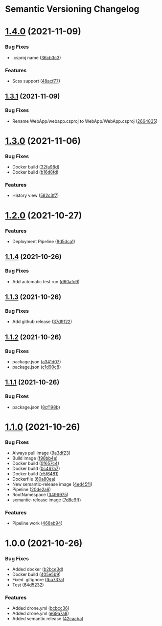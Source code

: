 # Semantic Versioning Changelog

# [1.4.0](https://github.com/ucl-aa/webapp/compare/v1.3.1...v1.4.0) (2021-11-09)


### Bug Fixes

* .csproj name ([36cb3c3](https://github.com/ucl-aa/webapp/commit/36cb3c33212c977b6d28b8d6516ef180c666653e))


### Features

* Scss support ([48acf77](https://github.com/ucl-aa/webapp/commit/48acf77377bedf47b0d76394fa5a9fdad4b292b4))

## [1.3.1](https://github.com/ucl-aa/webapp/compare/v1.3.0...v1.3.1) (2021-11-09)


### Bug Fixes

* Rename WebApp/webapp.csproj to WebApp/WebApp.csproj ([2664835](https://github.com/ucl-aa/webapp/commit/2664835c2a80f642c774ccd29d478f6096f7d455))

# [1.3.0](https://github.com/ucl-aa/webapp/compare/v1.2.0...v1.3.0) (2021-11-06)


### Bug Fixes

* Docker build ([32fa98d](https://github.com/ucl-aa/webapp/commit/32fa98d961ebd9d6ce785fe4d7b685881c7885fd))
* Docker build ([b16d8fd](https://github.com/ucl-aa/webapp/commit/b16d8fd9d009154c4179010525fc8d7cdf311d4f))


### Features

* History view ([582c3f7](https://github.com/ucl-aa/webapp/commit/582c3f7beb7a03ed98fc4da55d541a0620f932d0))

# [1.2.0](https://github.com/ucl-aa/webapp/compare/v1.1.4...v1.2.0) (2021-10-27)


### Features

* Deployment Pipeline ([8d5dca1](https://github.com/ucl-aa/webapp/commit/8d5dca1d8c9cf606de183329430d8ed639929657))

## [1.1.4](https://github.com/ucl-aa/webapp/compare/v1.1.3...v1.1.4) (2021-10-26)


### Bug Fixes

* Add automatic test run ([d60afc9](https://github.com/ucl-aa/webapp/commit/d60afc9ecd23786b47cb7c586329fda06cfc926f))

## [1.1.3](https://github.com/ucl-aa/webapp/compare/v1.1.2...v1.1.3) (2021-10-26)


### Bug Fixes

* Add github release ([37d9122](https://github.com/ucl-aa/webapp/commit/37d912224e4dace65f625504f74290968768d9e1))

## [1.1.2](https://github.com/ucl-aa/webapp/compare/v1.1.1...v1.1.2) (2021-10-26)


### Bug Fixes

* package.json ([a341d07](https://github.com/ucl-aa/webapp/commit/a341d07e98550388c6cc54f9da1326c3bcf602c5))
* package.json ([c1d90c8](https://github.com/ucl-aa/webapp/commit/c1d90c868996a5049da982d2f6fdb6dac5728cc9))

## [1.1.1](https://github.com/ucl-aa/webapp/compare/v1.1.0...v1.1.1) (2021-10-26)


### Bug Fixes

* package.json ([8cf198b](https://github.com/ucl-aa/webapp/commit/8cf198baf7ddacc6c7cff31e470dcb6559cd2c49))

# [1.1.0](https://github.com/ucl-aa/webapp/compare/v1.0.0...v1.1.0) (2021-10-26)


### Bug Fixes

* Always pull image ([9a3df23](https://github.com/ucl-aa/webapp/commit/9a3df23d4ce4078c447870a58c97b45483b061a1))
* Build image ([f98bb4e](https://github.com/ucl-aa/webapp/commit/f98bb4edad3db32f051df8beb10b2ffe53be3688))
* Docker build ([0f657c4](https://github.com/ucl-aa/webapp/commit/0f657c40a42453180ba6045df049efab7fc4eeab))
* Docker build ([0c467a7](https://github.com/ucl-aa/webapp/commit/0c467a71ba6c179a459af5fa8ac25d97c5cfe283))
* Docker build ([c5f6481](https://github.com/ucl-aa/webapp/commit/c5f6481ea91a53b14cef746e46a576bfbab1cbdd))
* Dockerfile ([60a80ea](https://github.com/ucl-aa/webapp/commit/60a80ea99cb8da983d32ad08b48f6f578b8d8d5e))
* New semantic-release image ([4ed45f1](https://github.com/ucl-aa/webapp/commit/4ed45f12682b633a19cc3e712262d22dc48d3d0d))
* Pipeline ([20de2a6](https://github.com/ucl-aa/webapp/commit/20de2a61d735d6d6a1c6a99e29066b50f3466905))
* RootNamespace ([3496975](https://github.com/ucl-aa/webapp/commit/349697593b19ebaf93797a69cbd04d64c66cf795))
* semantic-release image ([7d8e9ff](https://github.com/ucl-aa/webapp/commit/7d8e9ff563a14ab9f35088ad6c6fd3d8091c0d11))


### Features

* Pipeline work ([468ab94](https://github.com/ucl-aa/webapp/commit/468ab947c7ef0dc99ac275b2ae6ec0c27dcddc52))

# 1.0.0 (2021-10-26)


### Bug Fixes

* Added docker ([b2bce3d](https://github.com/ucl-aa/webapp/commit/b2bce3d24ff35ca89e134b3412e431d8b1707f94))
* Docker build ([405e5b9](https://github.com/ucl-aa/webapp/commit/405e5b9d2fd1e6c5a938a01cb96e7323d775041d))
* Fixed .gitignore ([fba737a](https://github.com/ucl-aa/webapp/commit/fba737aea1e966c87d0d7b87ee5ae1674f0159ba))
* Test ([64d5232](https://github.com/ucl-aa/webapp/commit/64d5232e88ec728d0b6c027542f33c281fee8bfb))


### Features

* Added drone.yml ([bcbcc36](https://github.com/ucl-aa/webapp/commit/bcbcc36e4556d1a0e4315fa5a4fc2ef59af04d29))
* Added drone.yml ([e69a7a8](https://github.com/ucl-aa/webapp/commit/e69a7a8ba7d89a3ab2dcb86caede00b17476d98a))
* Added semantic release ([42caaba](https://github.com/ucl-aa/webapp/commit/42caaba2b2d9add7b88ae65ad0034e36f3ef4d6f))
